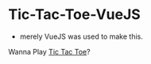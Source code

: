 # Tic-Tac-Toe-VueJS

- merely VueJS was used to make this.

Wanna Play [Tic Tac Toe](https://sharanam.github.io/Tic-Tac-Toe-VueJS/)?

